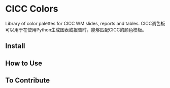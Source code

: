 # CICC Colors

Library of color palettes for CICC WM slides, reports and tables.
CICC调色板可以用于在使用Python生成图表或报告时，能够匹配CICC的颜色模板。

## Install

## How to Use

## To Contribute